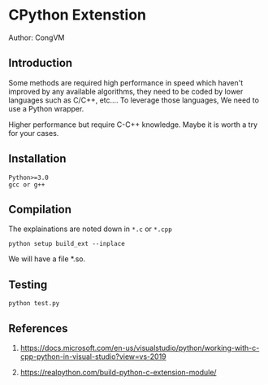 # CPython Extenstion

Author: CongVM

## Introduction

Some methods are required high performance in speed which haven't improved by any available algorithms, they need to be coded by lower languages such as C/C++, etc.... To leverage those languages, We need to use a Python wrapper. 

Higher performance but require C-C++ knowledge. Maybe it is worth a try for your cases.

## Installation
```
Python>=3.0
gcc or g++
```

## Compilation

The explainations are noted down in `*.c` or `*.cpp`

`python setup build_ext --inplace`

We will have a file *.so.

## Testing

`python test.py`


## References

1. https://docs.microsoft.com/en-us/visualstudio/python/working-with-c-cpp-python-in-visual-studio?view=vs-2019

2. https://realpython.com/build-python-c-extension-module/